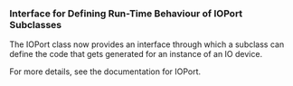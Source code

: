 ### Interface for Defining Run-Time Behaviour of IOPort Subclasses

The IOPort class now provides an interface through which a subclass can define
the code that gets generated for an instance of an IO device.

For more details, see the documentation for IOPort.
